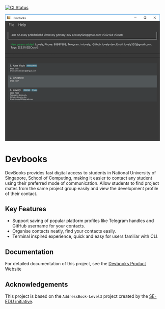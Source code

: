 [![CI Status](https://github.com/AY2526S1-CS2103-F12-2/tp/actions/workflows/gradle.yml/badge.svg)](https://github.com/AY2526S1-CS2103-F12-2/tp/actions/workflows/gradle.yml)

![Ui](docs/images/Ui.png)

# Devbooks

DevBooks provides fast digital access to students in 
National University of Singapore, School of Computing, 
making it easier to contact any student using their preferred mode of communication. 
Allow students to find project mates from the same project group easily and view the 
development profile of their contact.

## Key Features

* Support saving of popular platform profiles like Telegram handles and GitHub username for your contacts.
* Organise contacts neatly, find your contacts easily.
* Terminal inspired experience, quick and easy for users familiar with CLI.

## Documentation

For detailed documentation of this project, see the [Devbooks Product Website](https://ay2526s1-cs2103-f12-2.github.io/tp/DeveloperGuide.html)

## Acknowledgements

This project is based on the `AddressBook-Level3` project created by the [SE-EDU initiative](https://se-education.org).

